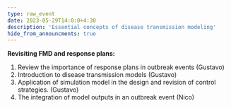 ```yaml
---
type: raw_event
date: 2023-05-29T14:0:0+4:30
description: 'Essential concepts of disease transmission modeling'
hide_from_announcments: true
---
```

**Revisiting FMD and response plans:**
1. Review the importance of response plans in outbreak events (Gustavo)
2. Introduction to disease transmission models (Gustavo)
3. Application of simulation model in the design and revision of control strategies. (Gustavo)
4. The integration of model outputs in an outbreak event (Nico)

